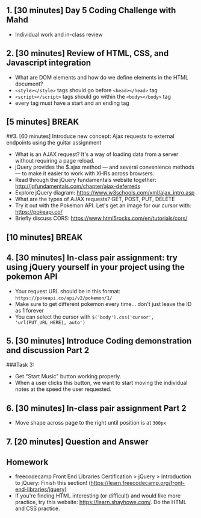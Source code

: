 ## 1. [30 minutes] Day 5 Coding Challenge with Mahd
- Individual work and in-class review

## 2. [30 minutes] Review of HTML, CSS, and Javascript integration
- What are DOM elements and how do we define elements in the HTML document?
- `<style></style>` tags should go before `<head></head>` tag
- `<script></script>` tags should go within the `<body></body>` tag
- every tag must have a start and an ending tag

## [5 minutes] BREAK 

##3. [60 minutes] Introduce new concept: Ajax requests to external endpoints using the guitar assignment
- What is an AJAX request? It's a way of loading data from a server without requiring a page reload. 
- jQuery provides the $.ajax method — and several convenience methods — to make it easier to work with XHRs across browsers.
- Read through the jQuery fundamentals website together: http://jqfundamentals.com/chapter/ajax-deferreds
- Explore jQuery diagram: https://www.w3schools.com/xml/ajax_intro.asp
- What are the types of AJAX requests? GET, POST, PUT, DELETE
- Try it out with the Pokemon API. Let's get an image for our cursor with: https://pokeapi.co/
- Briefly discuss CORS: https://www.html5rocks.com/en/tutorials/cors/

## [10 minutes] BREAK

## 4. [30 minutes] In-class pair assignment: try using jQuery yourself in your project using the pokemon API
- Your request URL should be in this format: `https://pokeapi.co/api/v2/pokemon/1/`
- Make sure to get different pokemon every time... don't just leave the ID as 1 forever
- You can select the cursor with `$('body').css('cursor', 'url(PUT_URL_HERE), auto')`

## 5. [30 minutes] Introduce Coding demonstration and discussion Part 2
###Task 3:
- Get "Start Music" button working properly. 
- When a user clicks this button, we want to start moving the individual notes at the speed the user requested.

## 6. [30 minutes] In-class pair assignment Part 2
- Move shape across page to the right until position is at `300px`

## 7. [20 minutes] Question and Answer 

## Homework
- freecodecamp Front End Libraries Certification > jQuery > Introduction to jQuery: Finish this section! (https://learn.freecodecamp.org/front-end-libraries/jquery)
- If you're finding HTML interesting (or difficult) and would like more practice, try this website: https://learn.shayhowe.com/. Do the HTML and CSS practice.